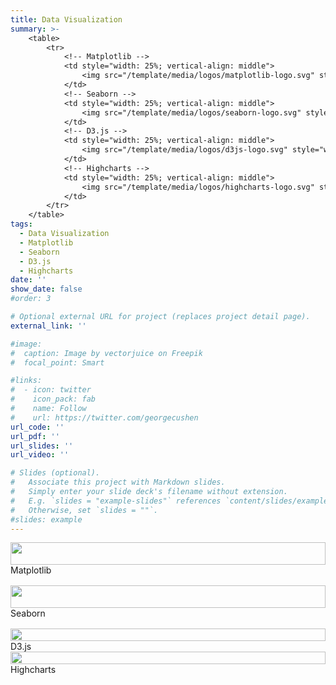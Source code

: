```yaml
---
title: Data Visualization
summary: >-
    <table>
        <tr>
            <!-- Matplotlib -->
            <td style="width: 25%; vertical-align: middle">
                <img src="/template/media/logos/matplotlib-logo.svg" style="width: 100%; height: 100%" />
            </td>
            <!-- Seaborn -->
            <td style="width: 25%; vertical-align: middle">
                <img src="/template/media/logos/seaborn-logo.svg" style="width: 100%; height: 100%" />
            </td>
            <!-- D3.js -->
            <td style="width: 25%; vertical-align: middle">
                <img src="/template/media/logos/d3js-logo.svg" style="width: 100%; height: 100%" />
            </td>
            <!-- Highcharts -->
            <td style="width: 25%; vertical-align: middle">
                <img src="/template/media/logos/highcharts-logo.svg" style="width: 100%; height: 100%" />
            </td>
        </tr>
    </table>
tags:
  - Data Visualization
  - Matplotlib
  - Seaborn
  - D3.js
  - Highcharts
date: ''
show_date: false
#order: 3

# Optional external URL for project (replaces project detail page).
external_link: ''

#image:
#  caption: Image by vectorjuice on Freepik
#  focal_point: Smart

#links:
#  - icon: twitter
#    icon_pack: fab
#    name: Follow
#    url: https://twitter.com/georgecushen
url_code: ''
url_pdf: ''
url_slides: ''
url_video: ''

# Slides (optional).
#   Associate this project with Markdown slides.
#   Simply enter your slide deck's filename without extension.
#   E.g. `slides = "example-slides"` references `content/slides/example-slides.md`.
#   Otherwise, set `slides = ""`.
#slides: example
---
```

<!--
    Matplotlib & Seaborn
-->
<div class="row">
    <div class="col-2" style="display: grid; align-items: center">
        <img src="/template/media/logos/matplotlib-logo.svg" style="width: 100%; height: 100%; margin-top: 0.5rem; margin-bottom: 0.5rem" />
    </div>
    <div class="col-4" style="display: grid; align-items: center">
        <div class="skills-content">
            <span class="skills-name">
                Matplotlib
            </span>
            <div class="skills-wrapper" style="height: 1rem">
                <div class="skills-percent" style="width: 85%; height: 100%">
                </div>
            </div>
        </div>
    </div>
    <div class="col-2" style="display: grid; align-items: center">
        <img src="/template/media/logos/seaborn-logo.svg" style="width: 100%; height: 100%; margin-top: 0.5rem; margin-bottom: 0.5rem" />
    </div>
    <div class="col-4" style="display: grid; align-items: center">
        <div class="skills-content">
            <span class="skills-name">
                Seaborn
            </span>
            <div class="skills-wrapper" style="height: 1rem">
                <div class="skills-percent" style="width: 85%; height: 100%">
                </div>
            </div>
        </div>
    </div>
</div>
<!--
    Matplotlib
-- >
<div class="row">
    <div class="col-2" style="display: grid; align-items: center">
        <img src="/template/media/logos/matplotlib-logo.svg" style="width: 100%; height: 100%; margin-top: 0.5rem; margin-bottom: 0.5rem" />
    </div>
    <div class="col-10" style="display: grid; align-items: center">
        <div class="skills-content">
            <span class="skills-name">
                Matplotlib
            </span>
            <div class="skills-wrapper" style="height: 1rem">
                <div class="skills-percent" style="width: 85%; height: 100%">
                </div>
            </div>
        </div>
    </div>
</div>
<!--
    Seaborn
-- >
<div class="row">
    <div class="col-2" style="display: grid; align-items: center">
        <img src="/template/media/logos/seaborn-logo.svg" style="width: 100%; height: 100%" />
    </div>
    <div class="col-10" style="display: grid; align-items: center">
        <div class="skills-content">
            <span class="skills-name">
                Seaborn
            </span>
            <div class="skills-wrapper">
                <div class="skills-percent" style="width: 85%">
                </div>
            </div>
        </div>
    </div>
</div>
<!--
    D3.js
-->
<div class="row">
    <div class="col-2" style="display: grid; align-items: center">
            <img src="/template/media/logos/d3js-logo.svg" style="width: 100%; height: 100%" />
    </div>
    <div class="col-10" style="display: grid; align-items: center">
        <div class="skills-content">
            <span class="skills-name">
                D3.js
            </span>
            <div class="skills-wrapper">
                <div class="skills-percent" style="width: 70%">
                </div>
            </div>
        </div>
    </div>
</div>
<!--
    Highcharts
-->
<div class="row">
    <div class="col-2" style="display: grid; align-items: center">
       <img src="/template/media/logos/highcharts-logo.svg" style="width: 100%; height: 100%" />
    </div>
    <div class="col-10" style="display: grid; align-items: center">
        <div class="skills-content">
            <span class="skills-name">
                Highcharts
            </span>
            <div class="skills-wrapper">
                <div class="skills-percent" style="width: 65%">
                </div>
            </div>
        </div>
    </div>
</div>
<!--
    ADD NEW
<div class="row">
    <div class="col-2" style="display: grid; align-items: center">
        SVG or Image Object HERE
    </div>
    <div class="col-10" style="display: grid; align-items: center">
        <div class="skills-content">
            <span class="skills-name">
                Name of skill
            </span>
            <div class="skills-wrapper">
                <div class="skills-percent" style="width: 80%">
                </div>
            </div>
        </div>
    </div>
</div>
-->

